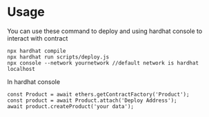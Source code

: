 # Usage
You can use these command to deploy and using hardhat console to interact with contract

```
npx hardhat compile
npx hardhat run scripts/deploy.js
npx console --network yournetwork //default network is hardhat localhost
```

In hardhat console

```
const Product = await ethers.getContractFactory('Product');
const product = await Product.attach('Deploy Address');
await product.createProduct('your data');
```

